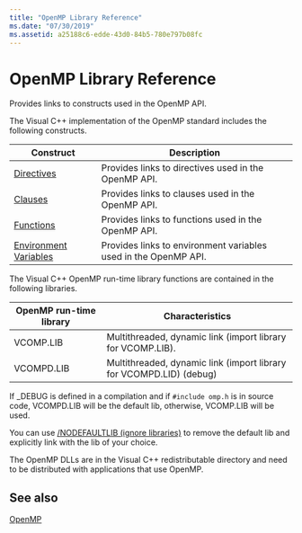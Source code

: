 ```yaml
---
title: "OpenMP Library Reference"
ms.date: "07/30/2019"
ms.assetid: a25188c6-edde-43d0-84b5-780e797b08fc
---
```

# OpenMP Library Reference

Provides links to constructs used in the OpenMP API.

The Visual C++ implementation of the OpenMP standard includes the following constructs.

|Construct|Description|
|---------------|-----------------|
|[Directives](openmp-directives.md)|Provides links to directives used in the OpenMP API.|
|[Clauses](openmp-clauses.md)|Provides links to clauses used in the OpenMP API.|
|[Functions](openmp-functions.md)|Provides links to functions used in the OpenMP API.|
|[Environment Variables](openmp-environment-variables.md)|Provides links to environment variables used in the OpenMP API.|

The Visual C++ OpenMP run-time library functions are contained in the following libraries.

|OpenMP run-time library|Characteristics|
|------------------------------|---------------------|
|VCOMP.LIB|Multithreaded, dynamic link (import library for VCOMP.LIB).|
|VCOMPD.LIB|Multithreaded, dynamic link (import library for VCOMPD.LID) (debug)|

If _DEBUG is defined in a compilation and if `#include omp.h` is in source code, VCOMPD.LIB will be the default lib, otherwise, VCOMP.LIB will be used.

You can use [/NODEFAULTLIB (ignore libraries)](../../../build/reference/nodefaultlib-ignore-libraries.md) to remove the default lib and explicitly link with the lib of your choice.

The OpenMP DLLs are in the Visual C++ redistributable directory and need to be distributed with applications that use OpenMP.

## See also

[OpenMP](../../../parallel/openmp/openmp-in-visual-cpp.md)